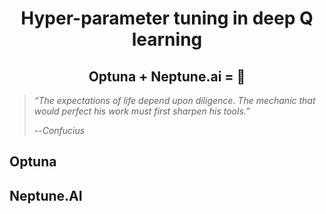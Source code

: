 <div align="center">
<h1>Hyper-parameter tuning in deep Q learning </h1>
<h2>Optuna + Neptune.ai = 🚀</h2>
</div>

> *“The expectations of life depend upon diligence.
> The mechanic that would perfect his work must first sharpen his tools.”*
>
> --*Confucius*



## Optuna

## Neptune.AI
